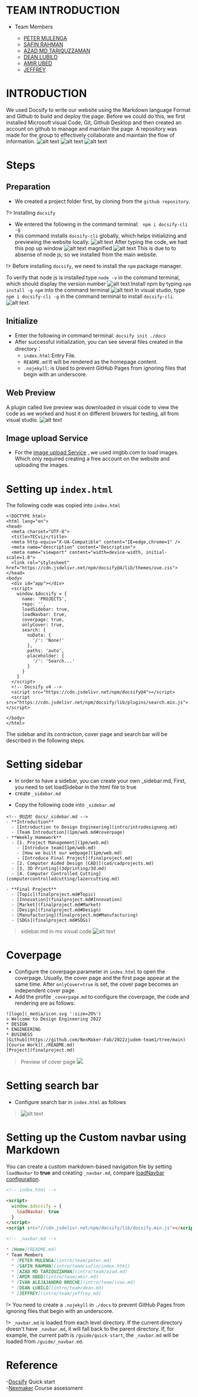 # TEAM INTRODUCTION
* Team Members

  * [PETER MULENGA](intro/team/peter.md)
  * [SAFIN RAHMAN](intro/team/safin.md)
  * [AZAD MD TARIQUZZAMAN](intro/team/azad.md)
  * [DEAN LUBILO](intro/team/dean.md)
  * [AMIR UBED](intro/team/amir.md)
  * [JEFFREY](intro/team/jeffrey.md)


# INTRODUCTION
We used Docsify to write our website using the Markdown language Format and Github to build and deploy the page. Before we could do this, we first installed Microsoft visual Code, Git, Github Desktop and then created an account on github to manage and maintain the page. A repository was made for the group to effectively collaborate and maintain the flow of information.
![alt text](https://i.ibb.co/wRbHbSM/Image-1.png)
![alt text](https://i.ibb.co/bWd0msG/Image-2.png)
![alt text](https://i.ibb.co/n31jsp3/Image-3.png)

# Steps
## Preparation
- We created a project folder first, by cloning from the `github repository`.  

?> Installing `docsify`
+ We entered the following in the command terminal: ``` npm i docsify-cli -g```
+ this command installs `docsify-cli` globally, which helps initializing and previewing the website locally.
![alt text](https://i.ibb.co/qpZFw25/Image-4.png)
After typing the code, we had this pop up window
![alt text](https://i.ibb.co/khCBp9s/image-5.png)
magnified
![alt text](https://i.ibb.co/JFHK4sY/image-6.png)
This is due to to absense of node js; so we installed from the main website. 

!> Before installing `docsify`, we need to install the 
`npm` package manager.

To verify that node js is installed type `node -v` in the command terminal, which should display the version number
![alt text](https://i.ibb.co/SsmCT7P/image-7.png)
Install npm by typing `npm install -g npm` into the command terminal
![alt text](https://i.ibb.co/MByWnkT/image-8.png)
In visual studio, type `npm i docsify-cli -g` in the command terminal to install `docsify-cli`.
![alt text](https://i.ibb.co/HPGj2Y4/image-9.png)

 ## Initialize
- Enter the following in command terminal: ```docsify init ./docs```  
- After successful initialization, you can see several files created in the directory：  
  * `index.html`:Entry File.  
  * `README.md`:It will be rendered as the homepage content.  
  * `.nojekyll`: is Used to prevent GitHub Pages from ignoring files that begin with an underscore.

## Web Preview
A plugin called live preview was downloaded in visual code to view the code as we worked and host it on different browers for testing, all from visual studio.
![alt text](https://i.ibb.co/MSZWcC5/image-10.png)

## Image upload Service
- For the [image upload Service](https://petyr.imgbb.com/)
, we used imgbb.com to load images.
Which only required creating a free account on the website and uploading the images.

# Setting up `index.html`
The following code was copied into `index.html`
```
<!DOCTYPE html>
<html lang="en">
<head>
  <meta charset="UTF-8">
  <title>TECviz</title>
  <meta http-equiv="X-UA-Compatible" content="IE=edge,chrome=1" />
  <meta name="description" content="Description">
  <meta name="viewport" content="width=device-width, initial-scale=1.0">
  <link rel="stylesheet" href="https://cdn.jsdelivr.net/npm/docsify@4/lib/themes/vue.css">
</head>
<body>
  <div id="app"></div>
  <script>
    window.$docsify = {
      name: 'PROJECTS',
      repo: '',
      loadSidebar: true,
      loadNavbar: true,
      coverpage: true,
      onlyCover: true,
      search: {
        noData: {
          '/': 'None!'
        },
        paths: 'auto',
        placeholder: {
          '/': 'Search...'
        }
      }
    }
  </script>
  <!-- Docsify v4 -->
  <script src="https://cdn.jsdelivr.net/npm/docsify@4"></script>
  <script src="https://cdn.jsdelivr.net/npm/docsify/lib/plugins/search.min.js"></script>

</body>
</html>

```
The sidebar and its contraction, cover page and search bar will be described in the following steps.

# Setting sidebar
+ In order to have a sidebar, you can create your own _sidebar.md, First, you need to set loadSidebar in the html file to true
+ create `_sidebar.md` 
- Copy the following code into `_sidebar.md` 

```
<!-- 侧边栏 docs/_sidebar.md -->
- **Introduction**
  - [Introduction to Design Engineering](intro/introdesigneng.md)
  - [Team Introduction](1pm/web.md#coverpage)
- **Weekly Homework**
  - [1. Project Management](1pm/web.md)
    - [Introduce team](1pm/web.md)
    - [How we built our webpage](1pm/web.md)
    - [Introduce Final Project](finalproject.md)
  - [2. Computer Aided Design (CAD)](cad/cadprojects.md)
  - [3. 3D Printing](3dprinting/3d.md)
  - [4. Computer Controlled Cutting](computercontrolledcutting/lazercutting.md)

- **Final Project**
  - [Topic](finalproject.md#Topic)
  - [Innovation](finalproject.md#Innovation)
  - [Market](finalproject.md#Market)
  - [Design](finalproject.md#Design)
  - [Manufacturing](finalproject.md#Manufacturing)
  - [SDGs](finalproject.md#SDGs)

```  
> sidebar.md in ms visual code
![alt text](https://i.ibb.co/J3pm6P9/image-11.png)

# Coverpage
- Configure the coverpage parameter in `index.html` to open the coverpage. Usually, the cover page and the first page appear at the same time. After `onlyCover=true` is set, the cover page becomes an independent cover page.  
- Add the profile `_coverpage.md` to configure the coverpage, the code and rendering are as follows:  

```
![logo](_media/icon.svg ':size=20%')  
> Welcome to Design Engineering 2022 
* DESIGN
* ENGINEERING
* BUSINESS
[Github](https://github.com/NexMaker-Fab/2022zjudem-team1/tree/main)
[Course Work](./README.md)
[Project](finalproject.md)

```
> Preview of cover page
>![](https://i.ibb.co/pxth2nP/image-12.png)

# Setting search bar
- Configure search bar in `index.html` as follows  
>![alt text](https://i.ibb.co/xY6Mpbs/image-13.png)

# Setting up the Custom navbar using Markdown
You can create a custom markdown-based navigation file by setting `loadNavbar` to **true** and creating `_navbar.md`, compare [loadNavbar configuration](configuration.md#loadnavbar).

```html
<!-- index.html -->

<script>
  window.$docsify = {
    loadNavbar: true
  }
</script>
<script src="//cdn.jsdelivr.net/npm/docsify/lib/docsify.min.js"></script>
```

```markdown
<!-- _navbar.md -->

* [Home](README.md)
* Team Members
  * [PETER MULENGA](intro/team/peter.md)
  * [SAFIN RAHMAN](intro/team/safin/index.html)
  * [AZAD MD TARIQUZZAMAN](intro/team/azad.md)
  * [AMIR UBED](intro/team/amir.md)
  * [IVAN ALEJAJANDRO BROCHE](intro/team/ivan.md)
  * [DEAN LUBILO](intro/team/dean.md)  
  * [JEFFREY](intro/team/jeffrey.md)
```

!> You need to create a `.nojekyll` in `./docs` to prevent GitHub Pages from ignoring files that begin with an underscore.

!> `_navbar.md` is loaded from each level directory. If the current directory doesn't have `_navbar.md`, it will fall back to the parent directory. If, for example, the current path is `/guide/quick-start`, the `_navbar.md` will be loaded from `/guide/_navbar.md`.

# Reference
-[Docsify](https://docsify.js.org/#/quickstart) Quick start <br>
-[Nexmaker](https://www.nexmaker.com/doc/1projectmanage/github&docsify.html) Course assessment